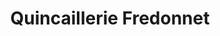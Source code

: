 ---
title: "Quincaillerie Fredonnet"
url: /rochechouart/quincaillerie-fredonnet/
shop: Eisenwaren
---